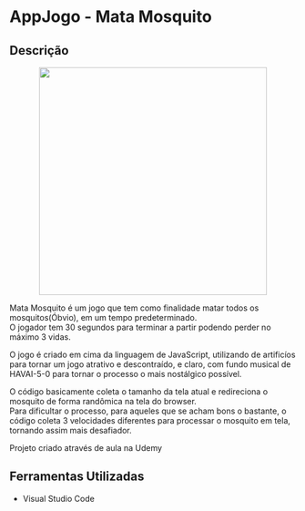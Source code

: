 # AppJogo - Mata Mosquito

## Descrição

<p align="center">
  <img src="https://i.imgur.com/wtoEcma.png" height="400">
</p>

Mata Mosquito é um jogo que tem como finalidade matar todos os mosquitos(Óbvio), em um tempo predeterminado.<br>O jogador tem 30 segundos para terminar a partir podendo perder no máximo 3 vidas.

O jogo é criado em cima da linguagem de JavaScript, utilizando de artificíos para tornar um jogo atrativo e descontraído, e claro, com fundo musical de HAVAI-5-0 para tornar o processo o mais nostálgico possível.

O código basicamente coleta o tamanho da tela atual e redireciona o mosquito de forma randômica na tela do browser.<br>Para dificultar o processo, para aqueles que se acham bons o bastante, o código coleta 3 velocidades diferentes para processar o mosquito em tela, tornando assim mais desafiador.

Projeto criado através de aula na Udemy

## Ferramentas Utilizadas

- Visual Studio Code